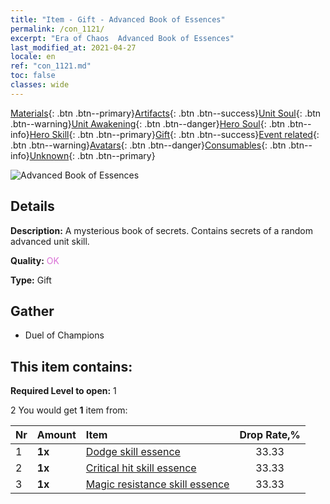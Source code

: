 ```yaml
---
title: "Item - Gift - Advanced Book of Essences"
permalink: /con_1121/
excerpt: "Era of Chaos  Advanced Book of Essences"
last_modified_at: 2021-04-27
locale: en
ref: "con_1121.md"
toc: false
classes: wide
---
```

 [Materials](/Items/){: .btn .btn--primary}[Artifacts](/Items/Artifacts/){: .btn .btn--success}[Unit Soul](/Items/UnitSoul/){: .btn .btn--warning}[Unit Awakening](/Items/UnitAwakening/){: .btn .btn--danger}[Hero Soul](/Items/HeroSoul/){: .btn .btn--info}[Hero Skill](/Items/HeroSkill/){: .btn .btn--primary}[Gift](/Items/Gift/){: .btn .btn--success}[Event related](/Items/Events/){: .btn .btn--warning}[Avatars](/Items/Avatars/){: .btn .btn--danger}[Consumables](/Items/Consumables/){: .btn .btn--info}[Unknown](/Items/Unknown/){: .btn .btn--primary}

 ![Advanced Book of Essences](/images/t/i_7011.png)

## Details
 **Description:** A mysterious book of secrets. Contains secrets of a random advanced unit skill.

 **Quality:** <span style="color: #DA70D6">OK</span>

 **Type:** Gift

## Gather

*    Duel of Champions 

## This item contains:

 **Required Level to open:** 1

 2 You would get **1** item  from:

  | Nr | Amount |     Item    | Drop Rate,% |
  |:---|:-------|:------------|:---------:|
  | 1 |  **1x** | [Dodge skill essence](/Items/con_1114/) | 33.33 | 
  | 2 |  **1x** | [Critical hit skill essence](/Items/con_1115/) | 33.33 | 
  | 3 |  **1x** | [Magic resistance skill essence](/Items/con_1118/) | 33.33 | 
